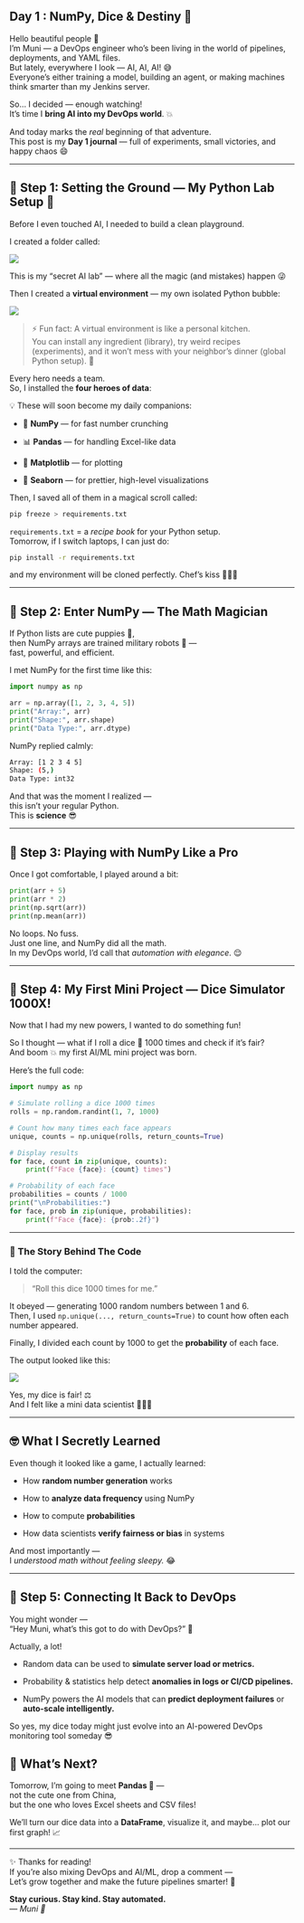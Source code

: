 ## Day 1 :  NumPy, Dice & Destiny 🎲
Hello beautiful people 👋  
I’m Muni — a DevOps engineer who’s been living in the world of pipelines, deployments, and YAML files.  
But lately, everywhere I look — AI, AI, AI! 😅  
Everyone’s either training a model, building an agent, or making machines think smarter than my Jenkins server.

So… I decided — enough watching!  
It’s time I **bring AI into my DevOps world**. 💥

And today marks the _real_ beginning of that adventure.  
This post is my **Day 1 journal** — full of experiments, small victories, and happy chaos 😄

----------

## 🧱 Step 1: Setting the Ground — My Python Lab Setup 🧪

Before I even touched AI, I needed to build a clean playground.

I created a folder called:

![](https://cdn.hashnode.com/res/hashnode/image/upload/v1759941658768/8773baed-44d7-4c71-991d-cfa44841cff7.png)

This is my “secret AI lab” — where all the magic (and mistakes) happen 😜

Then I created a **virtual environment** — my own isolated Python bubble:

![](https://cdn.hashnode.com/res/hashnode/image/upload/v1759941690034/224381f0-2721-4f9a-96dc-c57cf518a4bd.png)

> ⚡ Fun fact: A virtual environment is like a personal kitchen.  
> You can install any ingredient (library), try weird recipes (experiments), and it won’t mess with your neighbor’s dinner (global Python setup). 🍜

Every hero needs a team.  
So, I installed the **four heroes of data**:

💡 These will soon become my daily companions:

-   🧮 **NumPy** — for fast number crunching
    
-   📊 **Pandas** — for handling Excel-like data
    
-   🎨 **Matplotlib** — for plotting
    
-   🌈 **Seaborn** — for prettier, high-level visualizations
    

Then, I saved all of them in a magical scroll called:

```bash
pip freeze > requirements.txt

```

`requirements.txt` = a _recipe book_ for your Python setup.  
Tomorrow, if I switch laptops, I can just do:

```bash
pip install -r requirements.txt

```

and my environment will be cloned perfectly. Chef’s kiss 👩‍🍳✨

----------

## 🧠 Step 2: Enter NumPy — The Math Magician

If Python lists are cute puppies 🐶,  
then NumPy arrays are trained military robots 🤖 —  
fast, powerful, and efficient.

I met NumPy for the first time like this:

```python
import numpy as np

arr = np.array([1, 2, 3, 4, 5])
print("Array:", arr)
print("Shape:", arr.shape)
print("Data Type:", arr.dtype)

```

NumPy replied calmly:

```bash
Array: [1 2 3 4 5]
Shape: (5,)
Data Type: int32

```

And that was the moment I realized —  
this isn’t your regular Python.  
This is **science** 😎

----------

## 🧮 Step 3: Playing with NumPy Like a Pro

Once I got comfortable, I played around a bit:

```python
print(arr + 5)
print(arr * 2)
print(np.sqrt(arr))
print(np.mean(arr))

```

No loops. No fuss.  
Just one line, and NumPy did all the math.  
In my DevOps world, I’d call that _automation with elegance_. 😌

----------

## 🎲 Step 4: My First Mini Project — Dice Simulator 1000X!

Now that I had my new powers, I wanted to do something fun!

So I thought — what if I roll a dice 🎲 1000 times and check if it’s fair?  
And boom 💥 my first AI/ML mini project was born.

Here’s the full code:

```python
import numpy as np

# Simulate rolling a dice 1000 times
rolls = np.random.randint(1, 7, 1000)

# Count how many times each face appears
unique, counts = np.unique(rolls, return_counts=True)

# Display results
for face, count in zip(unique, counts):
    print(f"Face {face}: {count} times")

# Probability of each face
probabilities = counts / 1000
print("\nProbabilities:")
for face, prob in zip(unique, probabilities):
    print(f"Face {face}: {prob:.2f}")

```

----------

### 📜 The Story Behind The Code

I told the computer:

> “Roll this dice 1000 times for me.”

It obeyed — generating 1000 random numbers between 1 and 6.  
Then, I used `np.unique(..., return_counts=True)` to count how often each number appeared.

Finally, I divided each count by 1000 to get the **probability** of each face.

The output looked like this:

![](https://cdn.hashnode.com/res/hashnode/image/upload/v1759941764862/b2f11284-ea81-41b9-a6e1-f7d8c0b9fd85.png)

  
Yes, my dice is fair! ⚖️  
And I felt like a mini data scientist 🧙‍♀️✨

----------

## 🤓 What I Secretly Learned

Even though it looked like a game, I actually learned:

-   How **random number generation** works
    
-   How to **analyze data frequency** using NumPy
    
-   How to compute **probabilities**
    
-   How data scientists **verify fairness or bias** in systems
    

And most importantly —  
I _understood math without feeling sleepy._ 😂

----------

## 🧩 Step 5: Connecting It Back to DevOps

You might wonder —  
“Hey Muni, what’s this got to do with DevOps?” 🤔

Actually, a lot!

-   Random data can be used to **simulate server load or metrics.**
    
-   Probability & statistics help detect **anomalies in logs or CI/CD pipelines.**
    
-   NumPy powers the AI models that can **predict deployment failures** or **auto-scale intelligently.**
    

So yes, my dice today might just evolve into an AI-powered DevOps monitoring tool someday 😎



## 💬 What’s Next?

Tomorrow, I’m going to meet **Pandas 🐼** —  
not the cute one from China,  
but the one who loves Excel sheets and CSV files!

We’ll turn our dice data into a **DataFrame**, visualize it, and maybe… plot our first graph! 📈

----------

✨ Thanks for reading!  
If you’re also mixing DevOps and AI/ML, drop a comment —  
Let’s grow together and make the future pipelines smarter! 💙

**Stay curious. Stay kind. Stay automated.**  
— _Muni 💫_
